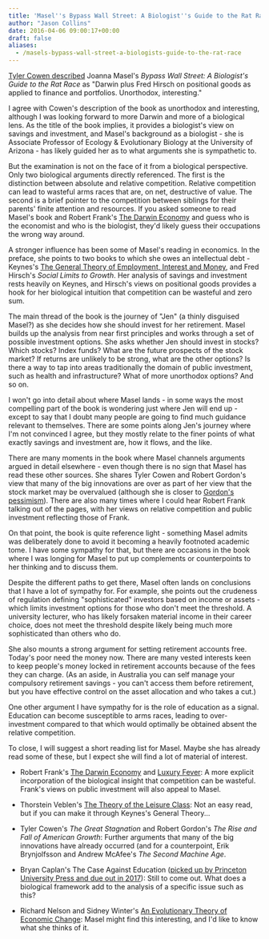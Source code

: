 ```yaml
---
title: 'Masel''s Bypass Wall Street: A Biologist''s Guide to the Rat Race'
author: "Jason Collins"
date: 2016-04-06 09:00:17+00:00
draft: false
aliases:
  - /masels-bypass-wall-street-a-biologists-guide-to-the-rat-race
---
```


[Tyler Cowen described](http://marginalrevolution.com/marginalrevolution/2016/03/what-ive-been-reading-69.html) Joanna Masel's *Bypass Wall Street: A Biologist's Guide to the Rat Race* as "Darwin plus Fred Hirsch on positional goods as applied to finance and portfolios. Unorthodox, interesting."

I agree with Cowen's description of the book as unorthodox and interesting, although I was looking forward to more Darwin and more of a biological lens. As the title of the book implies, it provides a biologist's view on savings and investment, and Masel's background as a biologist - she is Associate Professor of Ecology & Evolutionary Biology at the University of Arizona - has likely guided her as to what arguments she is sympathetic to.

But the examination is not on the face of it from a biological perspective. Only two biological arguments directly referenced. The first is the distinction between absolute and relative competition. Relative competition can lead to wasteful arms races that are, on net, destructive of value. The second is a brief pointer to the competition between siblings for their parents' finite attention and resources. If you asked someone to read Masel's book and Robert Frank's [The Darwin Economy](https://www.jasoncollins.blog/franks-the-darwin-economy/) and guess who is the economist and who is the biologist, they'd likely guess their occupations the wrong way around.

A stronger influence has been some of Masel's reading in economics. In the preface, she points to two books to which she owes an intellectual debt - Keynes's [The General Theory of Employment, Interest and Money](https://en.wikipedia.org/wiki/The_General_Theory_of_Employment,_Interest_and_Money), and Fred Hirsch's *Social Limits to Growth*. Her analysis of savings and investment rests heavily on Keynes, and Hirsch's views on positional goods provides a hook for her biological intuition that competition can be wasteful and zero sum.

The main thread of the book is the journey of "Jen" (a thinly disguised Masel?) as she decides how she should invest for her retirement. Masel builds up the analysis from near first principles and works through a set of possible investment options. She asks whether Jen should invest in stocks? Which stocks? Index funds? What are the future prospects of the stock market? If returns are unlikely to be strong, what are the other options? Is there a way to tap into areas traditionally the domain of public investment, such as health and infrastructure? What of more unorthodox options? And so on.

I won't go into detail about where Masel lands - in some ways the most compelling part of the book is wondering just where Jen will end up - except to say that I doubt many people are going to find much guidance relevant to themselves. There are some points along Jen's journey where I'm not convinced I agree, but they mostly relate to the finer points of what exactly savings and investment are, how it flows, and the like.

There are many moments in the book where Masel channels arguments argued in detail elsewhere - even though there is no sign that Masel has read these other sources. She shares Tyler Cowen and Robert Gordon's view that many of the big innovations are over as part of her view that the stock market may be overvalued (although she is closer to [Gordon's pessimism](https://www.foreignaffairs.com/reviews/review-essay/2016-02-15/innovation-over)). There are also many times where I could hear Robert Frank talking out of the pages, with her views on relative competition and public investment reflecting those of Frank.

On that point, the book is quite reference light - something Masel admits was deliberately done to avoid it becoming a heavily footnoted academic tome. I have some sympathy for that, but there are occasions in the book where I was longing for Masel to put up complements or counterpoints to her thinking and to discuss them.

Despite the different paths to get there, Masel often lands on conclusions that I have a lot of sympathy for. For example, she points out the crudeness of regulation defining "sophisticated" investors based on income or assets - which limits investment options for those who don't meet the threshold. A university lecturer, who has likely forsaken material income in their career choice, does not meet the threshold despite likely being much more sophisticated than others who do.

She also mounts a strong argument for setting retirement accounts free. Today's poor need the money now. There are many vested interests keen to keep people's money locked in retirement accounts because of the fees they can charge. (As an aside, in Australia you can self manage your compulsory retirement savings - you can't access them before retirement, but you have effective control on the asset allocation and who takes a cut.)

One other argument I have sympathy for is the role of education as a signal. Education can become susceptible to arms races, leading to over-investment compared to that which would optimally be obtained absent the relative competition.

To close, I will suggest a short reading list for Masel. Maybe she has already read some of these, but I expect she will find a lot of material of interest.
	
  * Robert Frank's [The Darwin Economy](https://www.jasoncollins.blog/franks-the-darwin-economy/) and [Luxury Fever](https://www.jasoncollins.blog/franks-luxury-fever/): A more explicit incorporation of the biological insight that competition can be wasteful. Frank's views on public investment will also appeal to Masel.

  * Thorstein Veblen's [The Theory of the Leisure Class](https://www.jasoncollins.blog/thorstein-veblens-the-theory-of-the-leisure-class/): Not an easy read, but if you can make it through Keynes's General Theory...

  * Tyler Cowen's *The Great Stagnation* and Robert Gordon's *The Rise and Fall of American Growth*: Further arguments that many of the big innovations have already occurred (and for a counterpoint, Erik Brynjolfsson and Andrew McAfee's *The Second Machine Age*.

  * Bryan Caplan's The Case Against Education ([picked up by Princeton University Press and due out in 2017](http://econlog.econlib.org/archives/2016/03/the_case_agains_11.html)): Still to come out. What does a biological framework add to the analysis of a specific issue such as this?

  * Richard Nelson and Sidney Winter's [An Evolutionary Theory of Economic Change](https://www.jasoncollins.blog/nelson-and-winters-an-evolutionary-theory-of-economic-change/): Masel might find this interesting, and I'd like to know what she thinks of it.


